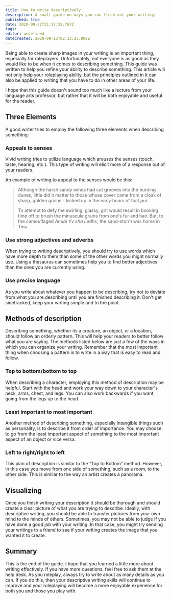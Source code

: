 ```yaml
---
title: How to write descriptively
description: A small guide on ways you can flesh out your writing.
published: true
date: 2020-09-22T21:17:32.767Z
tags: 
editor: undefined
dateCreated: 2020-09-13T02:13:23.008Z
---
```


Being able to create sharp images in your writing is an important thing, especially for roleplayers. Unfortunately, not everyone is as good as they would like to be when it comes to describing something. This guide was written to help you refine your ability to describe something. This article will not only help your roleplaying ability, but the principles outlined in it can also be applied to writing that you have to do in other areas of your life.

I hope that this guide doesn't sound too much like a lecture from your language arts professor, but rather that it will be both enjoyable and useful for the reader. 

## Three Elements

A good writer tries to employ the following three elements when describing something:

### Appeals to senses

Vivid writing tries to utilize language which arouses the senses (touch, taste, hearing, etc.). This type of writing will elicit more of a response out of your readers.

An example of writing to appeal to the senses would be this:

> Although the harsh sandy winds had cut grooves into the burning dunes, little did it matter to those whose cover came from a cloak of sharp, golden grains - kicked up in the early hours of that *pui*.
>
> To attempt to defy the swirling, glassy, grit would result in booking time off to brush the minuscule grains from one's fur and hair. But, to the camouflaged *Anubi Yv sha Ledhs*, the sand-storm was home in Tmu.

### Use strong adjectives and adverbs

When trying to writing descriptively, you should try to use words which have more depth to them than some of the other words you might normally use. Using a thesaurus can sometimes help you to find better adjectives than the ones you are currently using. 

### Use precise language

As you write about whatever you happen to be describing, try not to deviate from what you are describing until you are finished describing it. Don't get sidetracked, keep your writing simple and to the point. 

## Methods of description

Describing something, whether its a creature, an object, or a location, should follow an orderly pattern. This will help your readers to better follow what you are saying. The methods listed below are just a few of the ways in which you can organize your writing. Remember that the most important thing when choosing a pattern is to write in a way that is easy to read and follow.

### Top to bottom/bottom to top

When describing a character, employing this method of description may be helpful. Start with the head and work your way down to your character's neck, arms, chest, and legs. You can also work backwards if you want, going from the legs up to the head.

### Least important to most important

Another method of describing something, especially intangible things such as personality, is to describe it from order of importance. You may choose to go from the least important aspect of something to the most important aspect of an object or vice versa.

### Left to right/right to left

This plan of description is similar to the “Top to Bottom” method. However, in this case you move from one side of something, such as a room, to the other side. This is similar to the way an artist creates a panorama.

## Visualizing
Once you finish writing your description it should be thorough and should create a clear picture of what you are trying to describe. Ideally, with descriptive writing, you should be able to transfer pictures from your own mind to the minds of others. Sometimes, you may not be able to judge if you have done a good job with your writing. In that case, you might try sending your writings to a friend to see if your writing creates the image that you wanted it to create. 

## Summary

This is the end of the guide. I hope that you learned a little more about writing effectively. If you have more questions, feel free to ask them at the help desk. As you roleplay, always try to write about as many details as you can. If you do this, then your descriptive writing skills will continue to improve and your roleplaying will become a more enjoyable experience for both you and those you play with.